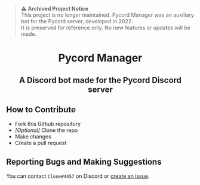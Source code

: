 > ⚠️ **Archived Project Notice**  
> This project is no longer maintained. Pycord Manager was an auxiliary bot for the Pycord server, developed in 2022.  
> It is preserved for reference only. No new features or updates will be made.

<div align="center">  
  <h1>Pycord Manager</h1>  
  <h2>A Discord bot made for the Pycord Discord server</h2>  
</div>

## How to Contribute
- Fork this Github repository
- _[Optional]_ Clone the repo
- Make changes
- Create a pull request

## Reporting Bugs and Making Suggestions
You can contact `Clone#4457` on Discord or [create an issue](https://github.com/Dorukyum/Pycord-Manager/issues/new).
